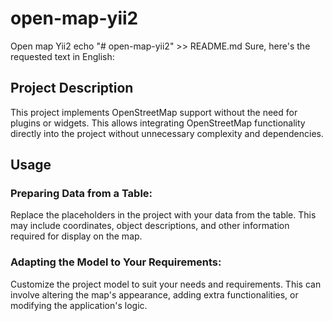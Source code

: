 # open-map-yii2
Open map Yii2
echo "# open-map-yii2" >> README.md
Sure, here's the requested text in English:

## Project Description

This project implements OpenStreetMap support without the need for plugins or widgets. This allows integrating OpenStreetMap functionality directly into the project without unnecessary complexity and dependencies.

## Usage

### Preparing Data from a Table:
Replace the placeholders in the project with your data from the table. This may include coordinates, object descriptions, and other information required for display on the map.

### Adapting the Model to Your Requirements:
Customize the project model to suit your needs and requirements. This can involve altering the map's appearance, adding extra functionalities, or modifying the application's logic.
